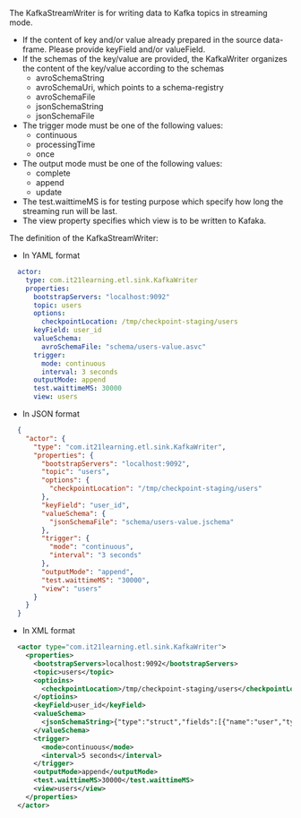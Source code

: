 The KafkaStreamWriter is for writing data to Kafka topics in streaming mode.

- If the content of key and/or value already prepared in the source data-frame. Please provide keyField and/or valueField.
- If the schemas of the key/value are provided, the KafkaWriter organizes the content of the key/value according to the schemas
    - avroSchemaString
    - avroSchemaUri, which points to a schema-registry
    - avroSchemaFile
    - jsonSchemaString
    - jsonSchemaFile
- The trigger mode must be one of the following values:
  - continuous
  - processingTime
  - once
- The output mode must be one of the following values:
  - complete
  - append
  - update
- The test.waittimeMS is for testing purpose which specify how long the streaming run will be last.
- The view property specifies which view is to be written to Kafaka.

The definition of the KafkaStreamWriter:

- In YAML format
```yaml
  actor:
    type: com.it21learning.etl.sink.KafkaWriter
    properties:
      bootstrapServers: "localhost:9092"
      topic: users
      options:
        checkpointLocation: /tmp/checkpoint-staging/users
      keyField: user_id
      valueSchema:
        avroSchemaFile: "schema/users-value.asvc"
      trigger:
        mode: continuous
        interval: 3 seconds
      outputMode: append
      test.waittimeMS: 30000
      view: users
```
- In JSON format
```json
  {
    "actor": {
      "type": "com.it21learning.etl.sink.KafkaWriter",
      "properties": {
        "bootstrapServers": "localhost:9092",
        "topic": "users",
        "options": {
          "checkpointLocation": "/tmp/checkpoint-staging/users"
        },
        "keyField": "user_id",
        "valueSchema": {
          "jsonSchemaFile": "schema/users-value.jschema"
        },
        "trigger": {
          "mode": "continuous",
          "interval": "3 seconds"
        },
        "outputMode": "append",
        "test.waittimeMS": "30000",
        "view": "users"
      }
    }
  }
```
- In XML format
```xml
  <actor type="com.it21learning.etl.sink.KafkaWriter">
    <properties>
      <bootstrapServers>localhost:9092</bootstrapServers>
      <topic>users</topic>
      <optioins>
        <checkpointLocation>/tmp/checkpoint-staging/users</checkpointLocation>
      </optioins>
      <keyField>user_id</keyField>
      <valueSchema>
        <jsonSchemaString>{"type":"struct","fields":[{"name":"user","type":"string","nullable":true},{"name":"event","type":"string","nullable":true}]}</jsonSchemaString>
      </valueSchema>
      <trigger>
        <mode>continuous</mode>
        <interval>5 seconds</interval>
      </trigger>
      <outputMode>append</outputMode>
      <test.waittimeMS>30000</test.waittimeMS>
      <view>users</view>
    </properties>
  </actor>
```
